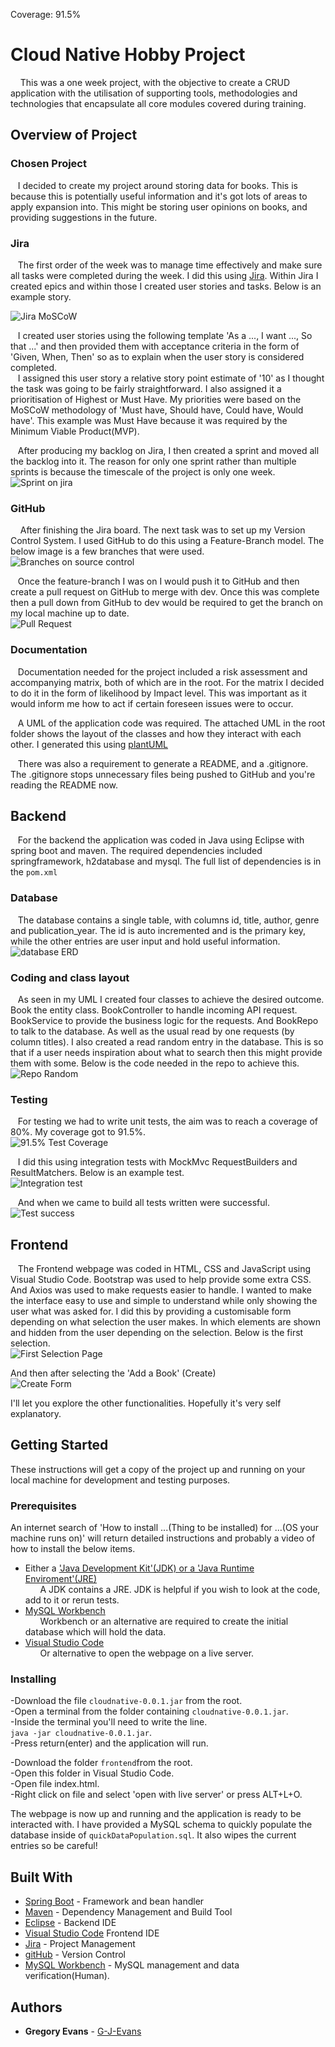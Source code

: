 Coverage: 91.5%
# Cloud Native Hobby Project
&nbsp;&nbsp;&nbsp; This was a one week project, with the objective to create a CRUD application with the utilisation of supporting tools, methodologies and technologies that encapsulate all core modules covered during training.

## Overview of Project
### Chosen Project
&nbsp;&nbsp;&nbsp;I decided to create my project around storing data for books. This is because this is potentially useful information and it's got lots of areas to apply expansion into. This might be storing user opinions on books, and providing suggestions in the future.
### Jira
&nbsp;&nbsp;&nbsp;The first order of the week was to manage time effectively and make sure all tasks were completed during the week. I did this using [Jira](https://www.atlassian.com/software/jira). Within Jira I created epics and within those I created user stories and tasks. Below is an example story.

![Jira MoSCoW](https://github.com/G-J-Evans/Clound-Native-Hobby-Project/blob/main/documentation/jiraUserStory.png)

&nbsp;&nbsp;&nbsp;I created user stories using the following template 'As a ..., I want ..., So that ...' and then provided them with acceptance criteria in the form of 'Given, When, Then' so as to explain when the user story is considered completed.  
&nbsp;&nbsp;&nbsp;I assigned this user story a relative story point estimate of '10' as I thought the task was going to be fairly straightforward. I also assigned it a prioritisation of Highest or Must Have. My priorities were based on the MoSCoW methodology of 'Must have, Should have, Could have, Would have'. This example was Must Have because it was required by the Minimum Viable Product(MVP).  

&nbsp;&nbsp;&nbsp;After producing my backlog on Jira, I then created a sprint and moved all the backlog into it. The reason for only one sprint rather than multiple sprints is because the timescale of the project is only one week. 
![Sprint on jira](https://github.com/G-J-Evans/Clound-Native-Hobby-Project/blob/main/documentation/jiraSprint.png)

### GitHub
&nbsp;&nbsp;&nbsp; After finishing the Jira board. The next task was to set up my Version Control System. I used GitHub to do this using a Feature-Branch model. The below image is a few branches that were used.  
![Branches on source control](https://github.com/G-J-Evans/Clound-Native-Hobby-Project/blob/main/documentation/branches.png)

&nbsp;&nbsp;&nbsp;Once the feature-branch I was on I would push it to GitHub and then create a pull request on GitHub to merge with dev. Once this was complete then a pull down from GitHub to dev would be required to get the branch on my local machine up to date.  
![Pull Request](https://github.com/G-J-Evans/Clound-Native-Hobby-Project/blob/main/documentation/pullRequest.png)

### Documentation
&nbsp;&nbsp;&nbsp;Documentation needed for the project included a risk assessment and accompanying matrix, both of which are in the root. For the matrix I decided to do it in the form of likelihood by Impact level. This was important as it would inform me how to act if certain foreseen issues were to occur.

&nbsp;&nbsp;&nbsp;A UML of the application code was required. The attached UML in the root folder shows the layout of the classes and how they interact with each other. I generated this using [plantUML](https://plantuml.com/)

&nbsp;&nbsp;&nbsp;There was also a requirement to generate a README, and a .gitignore. The .gitignore stops unnecessary files being pushed to GitHub and you're reading the README now.

## Backend
&nbsp;&nbsp;&nbsp;For the backend the application was coded in Java using Eclipse with spring boot and maven. The required dependencies included springframework, h2database and mysql. The full list of dependencies is in the `pom.xml`

### Database
&nbsp;&nbsp;&nbsp;The database contains a single table, with columns id, title, author, genre and publication_year. The id is auto incremented and is the primary key, while the other entries are user input and hold useful information.  
![database ERD](https://github.com/G-J-Evans/Clound-Native-Hobby-Project/blob/main/documentation/database.png)

### Coding and class layout
&nbsp;&nbsp;&nbsp;As seen in my UML I created four classes to achieve the desired outcome. Book the entity class. BookController to handle incoming API request. BookService to provide the business logic for the requests. And BookRepo to talk to the database. As well as the usual read by one requests (by column titles). I also created a read random entry in the database. This is so that if a user needs inspiration about what to search then this might provide them with some. Below is the code needed in the repo to achieve this.  
![Repo Random](https://github.com/G-J-Evans/Clound-Native-Hobby-Project/blob/main/documentation/repoRandom.png)

### Testing
&nbsp;&nbsp;&nbsp;For testing we had to write unit tests, the aim was to reach a coverage of 80%. My coverage got to 91.5%.  
![91.5% Test Coverage](https://github.com/G-J-Evans/Clound-Native-Hobby-Project/blob/main/documentation/testingCoverage.png)

&nbsp;&nbsp;&nbsp;I did this using integration tests with MockMvc RequestBuilders and ResultMatchers. Below is an example test.  
![Integration test](https://github.com/G-J-Evans/Clound-Native-Hobby-Project/blob/main/documentation/integrationTestCreate.png)

&nbsp;&nbsp;&nbsp;And when we came to build all tests written were successful.  
![Test success](https://github.com/G-J-Evans/Clound-Native-Hobby-Project/blob/main/documentation/testSuccessInBuild.png)

## Frontend
&nbsp;&nbsp;&nbsp;The Frontend webpage was coded in HTML, CSS and JavaScript using Visual Studio Code. Bootstrap was used to help provide some extra CSS. And Axios was used to make requests easier to handle. I wanted to make the interface easy to use and simple to understand while only showing the user what was asked for. I did this by providing a customisable form depending on what selection the user makes. In which elements are shown and hidden from the user depending on the selection. Below is the first selection.  
![First Selection Page](https://github.com/G-J-Evans/Clound-Native-Hobby-Project/blob/main/documentation/firstSelection.png)

And then after selecting the 'Add a Book' (Create)  
![Create Form](https://github.com/G-J-Evans/Clound-Native-Hobby-Project/blob/main/documentation/createForm.png)

I'll let you explore the other functionalities. Hopefully it's very self explanatory.

## Getting Started

These instructions will get a copy of the project up and running on your local machine for development and testing purposes. 

### Prerequisites
An internet search of 'How to install ...(Thing to be installed) for ...(OS your machine runs on)' will return detailed instructions and probably a video of how to install the below items.

- Either a ['Java Development Kit'(JDK) or a 'Java Runtime Enviroment'(JRE)](https://www.oracle.com/java/technologies/downloads/)   
&nbsp;&nbsp;&nbsp;&nbsp;&nbsp;&nbsp;A JDK contains a JRE. JDK is helpful if you wish to look at the code, add to it or rerun tests.
- [MySQL Workbench](https://www.mysql.com/products/workbench/)  
&nbsp;&nbsp;&nbsp;&nbsp;&nbsp;&nbsp;Workbench or an alternative are required to create the initial database which will hold the data. 
- [Visual Studio Code](https://code.visualstudio.com/)  
&nbsp;&nbsp;&nbsp;&nbsp;&nbsp;&nbsp;Or alternative to open the webpage on a live server.
### Installing
-Download the file `cloudnative-0.0.1.jar`  from the root.  
-Open a terminal from the folder containing `cloudnative-0.0.1.jar`.  
-Inside the terminal you'll need to write the line.  
`java -jar cloudnative-0.0.1.jar`.  
-Press return(enter) and the application will run.  

-Download the folder `frontend`from the root.  
-Open this folder in Visual Studio Code.  
-Open file index.html.  
-Right click on file and select 'open with live server' or press ALT+L+O.  

The webpage is now up and running and the application is ready to be interacted with. I have provided a MySQL schema to quickly populate the database inside of `quickDataPopulation.sql`. It also wipes the current entries so be careful!

## Built With

* [Spring Boot](https://spring.io/projects/spring-boot) - Framework and bean handler
* [Maven](https://maven.apache.org/) - Dependency Management and Build Tool
* [Eclipse](https://www.eclipse.org/) - Backend IDE
* [Visual Studio Code](https://code.visualstudio.com/) Frontend IDE
* [Jira](https://www.atlassian.com/software/jira) - Project Management
* [gitHub](https://github.com/) - Version Control 
* [MySQL Workbench](https://www.mysql.com/products/workbench/) - MySQL management and data verification(Human).

## Authors

* **Gregory Evans** -  [G-J-Evans](https://github.com/G-J-Evans)
